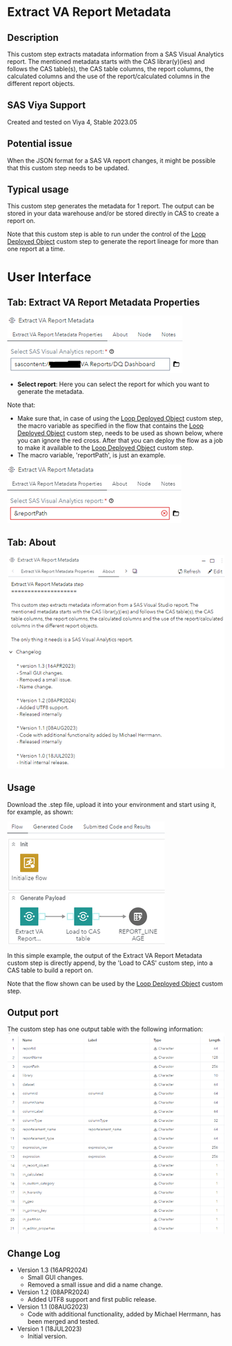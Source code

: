 # Extract VA Report Metadata

## Description

This custom step extracts matadata information from a SAS Visual Analytics report. The mentioned metadata starts with the CAS librar(y)(ies) and follows the CAS table(s), the CAS table columns, the report columns, the calculated columns and the use of the report/calculated columns in the different report objects.

## SAS Viya Support

Created and tested on Viya 4, Stable 2023.05

## Potential issue

When the JSON format for a SAS VA report changes, it might be possible that this custom step needs to be updated.

## Typical usage

This custom step generates the metadata for 1 report. The output can be stored in your data warehouse and/or be stored directly in CAS to create a report on.

Note that this custom step is able to run under the control of the [Loop Deployed Object](../Loop%20Deployed%20Object/README.md) custom step to generate the report lineage for more than one report at a time.

# User Interface

## Tab: Extract VA Report Metadata Properties

![Properties](img/UI_Properties.PNG)

- **Select report**: Here you can select the report for which you want to generate the metadata.

Note that: 
- Make sure that, in case of using the [Loop Deployed Object](../Loop%20Deployed%20Object/README.md) custom step, the macro variable as specified in the flow that contains the [Loop Deployed Object](../Loop%20Deployed%20Object/README.md) custom step, needs to be used as shown below, where you can ignore the red cross. After that you can deploy the flow as a job to make it available to the [Loop Deployed Object](../Loop%20Deployed%20Object/README.md) custom step.
- The macro variable, 'reportPath', is just an example.

![macro variable](img/UI_Properties_01.PNG)

## Tab: About
![About](img/UI_About.PNG)

## Usage

Download the .step file, upload it into your environment and start using it, for example, as shown:

![usage](img/Usage_01.PNG)

In this simple example, the output of the Extract VA Report Metadata custom step is directly append, by the 'Load to CAS' custom step, into a CAS table to build a report on.

Note that the flow shown can be used by the [Loop Deployed Object](../Loop%20Deployed%20Object/README.md) custom step.

## Output port

The custom step has one output table with the following information:
![output](img/Output%20port.PNG)

## Change Log

* Version 1.3 (16APR2024)
    * Small GUI changes.
    * Removed a small issue and did a name change.
* Version 1.2 (08APR2024)
    * Added UTF8 support and first public release.
* Version 1.1 (08AUG2023)
    * Code with additional functionality, added by Michael Herrmann, has been merged and tested.
* Version 1 (18JUL2023)
    * Initial version.